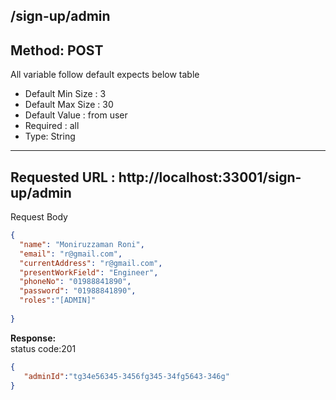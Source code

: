 
## /sign-up/admin

## Method: POST
All variable follow  default expects below table
* Default Min Size : 3
* Default Max Size : 30
* Default Value : from user
* Required : all
* Type: String

---
Requested URL : http://localhost:33001/sign-up/admin<br>
--

Request Body
```json
{
  "name": "Moniruzzaman Roni",
  "email": "r@gmail.com",
  "currentAddress": "r@gmail.com",
  "presentWorkField": "Engineer",
  "phoneNo": "01988841890",
  "password": "01988841890",
  "roles":"[ADMIN]"
  
}
```
**Response:** <br>
status code:201
```json
{
   "adminId":"tg34e56345-3456fg345-34fg5643-346g"
}
```
